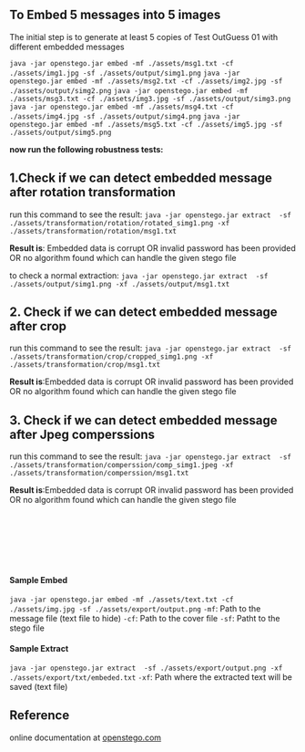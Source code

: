 ## To Embed 5 messages into 5 images
The initial step is to generate at least 5 copies of Test OutGuess 01 with different embedded messages

`java -jar openstego.jar embed -mf ./assets/msg1.txt -cf ./assets/img1.jpg -sf ./assets/output/simg1.png`
`java -jar openstego.jar embed -mf ./assets/msg2.txt -cf ./assets/img2.jpg -sf ./assets/output/simg2.png`
`java -jar openstego.jar embed -mf ./assets/msg3.txt -cf ./assets/img3.jpg -sf ./assets/output/simg3.png`
`java -jar openstego.jar embed -mf ./assets/msg4.txt -cf ./assets/img4.jpg -sf ./assets/output/simg4.png`
`java -jar openstego.jar embed -mf ./assets/msg5.txt -cf ./assets/img5.jpg -sf ./assets/output/simg5.png`

**now run the following robustness tests:**

## 1.Check if we can detect embedded message after rotation transformation
run this command to see the result:
`java -jar openstego.jar extract  -sf ./assets/transformation/rotation/rotated_simg1.png -xf ./assets/transformation/rotation/msg1.txt`

**Result is**: Embedded data is corrupt OR invalid password has been provided OR no algorithm found which can handle the given stego file

to check a normal extraction:
`java -jar openstego.jar extract  -sf ./assets/output/simg1.png -xf ./assets/output/msg1.txt`

## 2. Check if we can detect embedded message after crop
run this command to see the result:
`java -jar openstego.jar extract  -sf ./assets/transformation/crop/cropped_simg1.png -xf ./assets/transformation/crop/msg1.txt`

**Result is**:Embedded data is corrupt OR invalid password has been provided OR no algorithm found which can handle the given stego file

## 3. Check if we can detect embedded message after Jpeg comperssions
run this command to see the result:
`java -jar openstego.jar extract  -sf ./assets/transformation/comperssion/comp_simg1.jpeg -xf ./assets/transformation/comperssion/msg1.txt`

**Result is**:Embedded data is corrupt OR invalid password has been provided OR no algorithm found which can handle the given stego file

<br><br><br>
---
#### Sample Embed 
`java -jar openstego.jar embed -mf ./assets/text.txt -cf ./assets/img.jpg -sf ./assets/export/output.png`
`-mf`: Path to the message file (text file to hide)
`-cf`: Path to the cover file
`-sf`: Patht to the stego file

#### Sample Extract 
`java -jar openstego.jar extract  -sf ./assets/export/output.png -xf ./assets/export/txt/embeded.txt`
`-xf`: Path where the extracted text will be saved (text file)

## Reference 
online documentation at [openstego.com](https://www.openstego.com/cmdline.html)